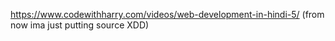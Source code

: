 https://www.codewithharry.com/videos/web-development-in-hindi-5/ (from now ima just putting source XDD)